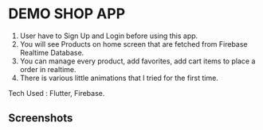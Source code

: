# DEMO SHOP APP

1. User have to Sign Up and Login before using this app. 
2. You will see Products on home screen that are fetched from Firebase Realtime Database.
3. You can manage every product, add favorites, add cart items to place a order in realtime.
4. There is various little animations that I tried for the first time.

Tech Used : Flutter, Firebase.

## Screenshots 
